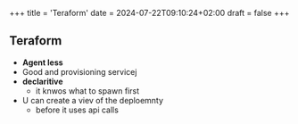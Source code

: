 +++
title = 'Teraform'
date = 2024-07-22T09:10:24+02:00
draft = false
+++

    
## Teraform 

- **Agent less**
- Good and provisioning servicej
- **declaritive**
	- it knwos what to spawn first 
- U can create a viev of the deploemnty 
	- before it uses api calls 